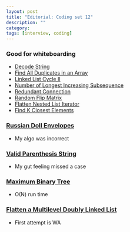 ```yaml
---
layout: post
title: "Editorial: Coding set 12" 
description: ""
category: 
tags: [interview, coding]
---
```


### Good for whiteboarding
* [Decode String](https://leetcode.com/submissions/detail/383970536/)
* [Find All Duplicates in an Array](https://leetcode.com/submissions/detail/382725772/)
* [Linked List Cycle II](https://leetcode.com/submissions/detail/383525481/)
* [Number of Longest Increasing Subsequence](https://leetcode.com/submissions/detail/384179654/)
* [Redundant Connection](https://leetcode.com/submissions/detail/384490880/)
* [Random Flip Matrix](https://leetcode.com/submissions/detail/384636799/)
* [Flatten Nested List Iterator](https://leetcode.com/submissions/detail/384418164/)
* [Find K Closest Elements](https://leetcode.com/submissions/detail/383493187/)

### [Russian Doll Envelopes](https://leetcode.com/submissions/detail/382249506/)
* My algo was incorrect

### [Valid Parenthesis String](https://leetcode.com/submissions/detail/383997757/)
* My gut feeling missed a case

### [Maximum Binary Tree](https://leetcode.com/submissions/detail/384422712/)
* O(N) run time

### [Flatten a Multilevel Doubly Linked List](https://leetcode.com/submissions/detail/384749240/)
* First attempt is WA
